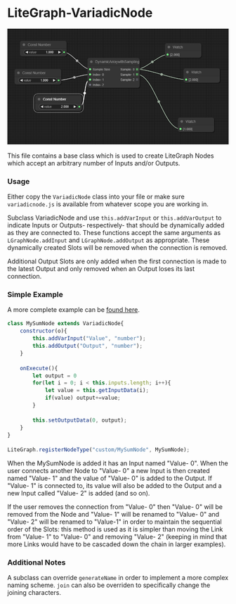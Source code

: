 # LiteGraph-VariadicNode

![](readmeimgs/sample.png)

This file contains a base class which is used to create LiteGraph Nodes which accept an arbitrary number of Inputs and/or Outputs.

### Usage
Either copy the `VariadicNode` class into your file or make sure `variadicnode.js` is available from whatever scope you are working in.

Subclass VariadicNode and use `this.addVarInput` or `this.addVarOutput` to indicate Inputs or Outputs- respectively- that should be dynamically added as they are connected to. These functions accept the same arguments as `LGraphNode.addInput` and `LGraphNode.addOutput` as appropriate. These dynamically created Slots will be removed when the connection is removed.

Additional Output Slots are only added when the first connection is made to the latest Output and only removed when an Output loses its last connection.

### Simple Example
A more complete example can be [found here](https://youtu.be/76pfv9-2A-c).
```javascript
class MySumNode extends VariadicNode{
    constructor(o){
        this.addVarInput("Value", "number");
        this.addOutput("Output", "number");
    }

    onExecute(){
        let output = 0
        for(let i = 0; i < this.inputs.length; i++){
            let value = this.getInputData(i);
            if(value) output+=value;
        }

        this.setOutputData(0, output);
    }
}

LiteGraph.registerNodeType("custom/MySumNode", MySumNode);
```

When the MySumNode is added it has an Input named "Value- 0". When the user connects another Node to "Value- 0" a new Input is then created named "Value- 1" and the value of "Value- 0" is added to the Output. If "Value- 1" is connected to, its value will also be added to the Output and a new Input called "Value- 2" is added (and so on).

If the user removes the connection from "Value- 0" then "Value- 0" will be removed from the Node and "Value- 1" will be renamed to "Value- 0" and "Value- 2" will be renamed to "Value-1" in order to maintain the sequential order of the Slots: this method is used as it is simpler than moving the Link from "Value- 1" to "Value- 0" and removing "Value- 2" (keeping in mind that more Links would have to be cascaded down the chain in larger examples).

### Additional Notes
A subclass can override `generateName` in order to implement a more complex naming scheme. `join` can also be overriden to specifically change the joining characters.